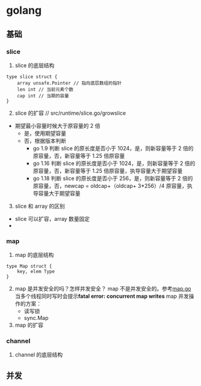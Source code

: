 # golang

## 基础

### slice

1. slice 的底层结构

```golang
type slice struct {
    array unsafe.Pointer // 指向底层数组的指针
    len int // 当前元素个数
    cap int // 当期的容量
}
```

2. slice 的扩容
   // src/runtime/slice.go/growslice

- 期望最小容量时候大于原容量的 2 倍
  - 是，使用期望容量
  - 否，根据版本判断
    - go 1.9 判断 slice 的原长度是否小于 1024，是，则新容量等于 2 倍的原容量，否，新容量等于 1.25 倍原容量
    - go 1.16 判断 slice 的原长度是否小于 1024，是，则新容量等于 2 倍的原容量，否，新容量等于 1.25 倍原容量，执导容量大于期望容量
    - go 1.18 判断 slice 的原长度是否小于 256，是，则新容量等于 2 倍的原容量，否，newcap = oldcap+（oldcap+ 3\*256）/4 原容量，执导容量大于期望容量

3. slice 和 array 的区别

- slice 可以扩容，array 数量固定
-

### map

1. map 的底层结构

```golang
type Map struct {
	key, elem Type
}

```

2. map 是并发安全的吗？怎样并发安全？
   map 不是并发安全的。参考[map.go](./map.go)当多个线程同时写时会提示**fatal error: concurrent map writes**
   map 并发操作的方案：
   - 读写锁
   - sync.Map
3. map 的扩容

### channel

1. channel 的底层结构

###

##

## 并发
